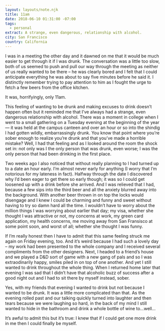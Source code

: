```yaml
---
layout: layouts/note.njk
title: 11am
date: 2018-06-10 01:31:00 -07:00
tags:
  - personal
extract: A strange, even dangerous, relationship with alcohol.
city: San Francisco
country: California
---
```


I was in a meeting the other day and it dawned on me that it would be much easier to get through it if I was drunk. The conversation was a little too slow, both of us seemed to push and pull our way through the meeting as neither of us really wanted to be there – he was clearly bored and I felt that I could anticipate everything he was about to say five minutes before he said it. I distinctly remember trying to pay attention to him as I fought the urge to fetch a few beers from the office kitchen.

It was, horrifyingly, only 11am.

This feeling of wanting to be drunk and making excuses to drink doesn’t happen often but it reminded me that I’ve always had a strange, even dangerous relationship with alcohol. There was a moment in college when I went to a small gathering on a Tuesday evening at the beginning of the year — it was held at the campus canteen and over an hour or so into the shindig I had gotten wildly, embarrassingly drunk. You know that point where you’re sober enough to realize you’re drunk and that you’ve made a horrible mistake? Well, I had that feeling and as I looked around the room the shock set in: not only was I the only person that was drunk, even worse; I was the only person that had been drinking in the first place.

Two weeks ago I also noticed that without really planning to I had turned up to a date an hour early. I’m almost never early for anything (I worry that I’m notorious for my lateness in fact). Halfway through the date I discovered why I’d been eager to get there so early though; it was so I could get loosened up with a drink before she arrived. And I was relieved that I had, because a few sips into the third beer and all the anxiety blurred away into the background. With another beer thrown in on top the locks would disengage and I knew I could be charming and funny and sweet without having to try so damn hard all the time. I wouldn’t have to worry about the million things I was worrying about earlier that day; my visa, whether she thought I was attractive or not, my concerns at work, my green card application, my health concerns, me moving away from San Fransisco at some point soon, and worst of all; whether she thought I was funny.

If I’m really honest then I have to admit that this same feeling struck me again on Friday evening, too. And it’s weird because I had such a lovely day – my work had been presented to the whole company and I received several compliments from the other designers. Next, I headed to a friend’s house and we played a D&D sort of game with a new gang of pals and so I was extraodinarily happy, smiles piled in on top of one another. And yet I still wanted to drink throughout the whole thing. When I returned home later that evening I was sad that I didn’t have that alcoholic buzz of success after a good night out and I had to sit there by myself instead, sober.

Yes, with my friends that evening I wanted to drink but not because I wanted to be drunk. It was a little more complicated than that. As the evening rolled past and our talking quickly turned into laughter and then tears because we were laughing so hard, in the back of my mind I still wanted to hide in the bathroom and drink a whole bottle of wine to…well…

It’s awful to admit this but it’s true: I knew that if I could get one more drink in me then I could finally be myself.
